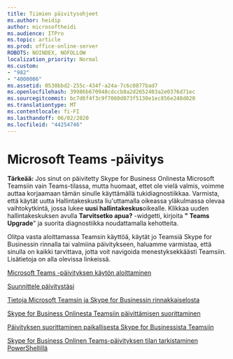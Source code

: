 ```yaml
---
title: Tiimien päivitysohjeet
ms.author: heidip
author: microsoftheidi
ms.audience: ITPro
ms.topic: article
ms.prod: office-online-server
ROBOTS: NOINDEX, NOFOLLOW
localization_priority: Normal
ms.custom:
- "982"
- "4000006"
ms.assetid: 0530bbd2-255c-434f-a24a-7c6c0877bad7
ms.openlocfilehash: 39986b670948cdccb8a2d2652403a2e0376d71ec
ms.sourcegitcommit: bc7d6f4f3c9f7060d073f5130e1ec856e248d020
ms.translationtype: MT
ms.contentlocale: fi-FI
ms.lasthandoff: 06/02/2020
ms.locfileid: "44254746"
---
```

# <a name="microsoft-teams-upgrade"></a>Microsoft Teams -päivitys

**Tärkeää:** Jos sinut on päivitetty Skype for Business Onlinesta Microsoft Teamsiin vain Teams-tilassa, mutta huomaat, ettet ole vielä valmis, voimme auttaa korjaamaan tämän sinulle käyttämällä tukidiagnostiikkaa. Varmista, että käytät uutta Hallintakeskusta liu'uttamalla oikeassa yläkulmassa olevaa vaihtokytkintä, jossa lukee **uusi hallintakeskus**oikealle. Klikkaa uuden hallintakeskuksen avulla **Tarvitsetko apua?** -widgetti, kirjoita **" Teams Upgrade**" ja suorita diagnostiikka noudattamalla kehotteita.

Olitpa vasta aloittamassa Teamsin käyttöä, käytät jo Teamsiä Skype for Businessin rinnalla tai valmiina päivitykseen, haluamme varmistaa, että sinulla on kaikki tarvittava, jotta voit navigoida menestyksekkäästi Teamsiin. Lisätietoja on alla olevissa linkeissä.

[Microsoft Teams -päivityksen käytön aloittaminen](https://docs.microsoft.com/MicrosoftTeams/upgrade-start-here)

[Suunnittele päivitystäsi](https://docs.microsoft.com/MicrosoftTeams/upgrade-plan-journey)

[Tietoja Microsoft Teamsin ja Skype for Businessin rinnakkaiselosta](https://docs.microsoft.com/MicrosoftTeams/teams-and-skypeforbusiness-coexistence-and-interoperability)

[Skype for Business Onlinesta Teamsiin päivittämisen suorittaminen](https://docs.microsoft.com/MicrosoftTeams/upgrade-to-teams-execute-skypeforbusinessonline)

[Päivityksen suorittaminen paikallisesta Skype for Businessista Teamsiin](https://docs.microsoft.com/MicrosoftTeams/upgrade-to-teams-execute-skypeforbusinesshybridonprem)
 
[Skype for Business Onlinen Teams-päivityksen tilan tarkistaminen PowerShellillä](https://docs.microsoft.com/powershell/module/skype/get-csteamsupgradestatus?view=skype-ps)
